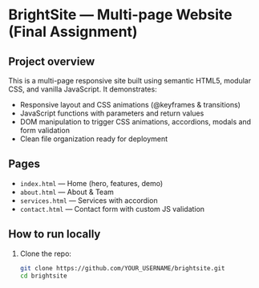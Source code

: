 # BrightSite — Multi-page Website (Final Assignment)

## Project overview
This is a multi-page responsive site built using semantic HTML5, modular CSS, and vanilla JavaScript.
It demonstrates:
- Responsive layout and CSS animations (@keyframes & transitions)
- JavaScript functions with parameters and return values
- DOM manipulation to trigger CSS animations, accordions, modals and form validation
- Clean file organization ready for deployment

## Pages
- `index.html` — Home (hero, features, demo)
- `about.html` — About & Team
- `services.html` — Services with accordion
- `contact.html` — Contact form with custom JS validation

## How to run locally
1. Clone the repo:
   ```bash
   git clone https://github.com/YOUR_USERNAME/brightsite.git
   cd brightsite
